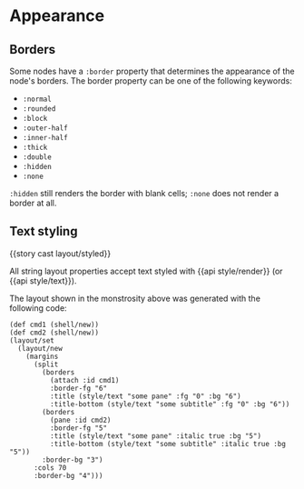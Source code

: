 # Appearance

## Borders

Some nodes have a `:border` property that determines the appearance of the node's borders. The border property can be one of the following keywords:

- `:normal`
- `:rounded`
- `:block`
- `:outer-half`
- `:inner-half`
- `:thick`
- `:double`
- `:hidden`
- `:none`

`:hidden` still renders the border with blank cells; `:none` does not render a border at all.

## Text styling

{{story cast layout/styled}}

All string layout properties accept text styled with {{api style/render}} (or {{api style/text}}).

The layout shown in the monstrosity above was generated with the following code:

```janet
(def cmd1 (shell/new))
(def cmd2 (shell/new))
(layout/set
  (layout/new
    (margins
      (split
        (borders
          (attach :id cmd1)
          :border-fg "6"
          :title (style/text "some pane" :fg "0" :bg "6")
          :title-bottom (style/text "some subtitle" :fg "0" :bg "6"))
        (borders
          (pane :id cmd2)
          :border-fg "5"
          :title (style/text "some pane" :italic true :bg "5")
          :title-bottom (style/text "some subtitle" :italic true :bg "5"))
        :border-bg "3")
      :cols 70
      :border-bg "4")))
```
